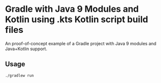 # Gradle with Java 9 Modules and Kotlin using .kts Kotlin script build files

An proof-of-concept example of a Gradle project with Java 9 modules and Java+Kotlin support.

## Usage

```
./gradlew run
```
